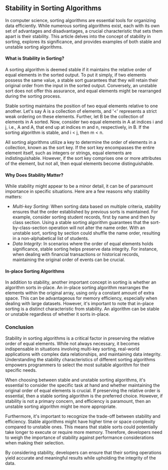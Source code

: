 ## Stability in Sorting Algorithms

In computer science, sorting algorithms are essential tools for organizing data efficiently. While numerous sorting
algorithms exist, each with its own set of advantages and disadvantages, a crucial characteristic that sets them apart
is their stability. This article delves into the concept of stability in sorting, explores its significance, and
provides examples of both stable and unstable sorting algorithms.

#### What is Stability in Sorting?

A sorting algorithm is deemed stable if it maintains the relative order of equal elements in the sorted output. To put
it simply, if two elements possess the same value, a stable sort guarantees that they will retain their original order
from the input in the sorted output. Conversely, an unstable sort does not offer this assurance, and equal elements
might be rearranged during the sorting process.

Stable sorting maintains the position of two equal elements relative to one another. Let's say A is a collection of
elements, and '<' represents a strict weak ordering on these elements. Further, let B be the collection of elements in A
sorted. Now, consider two equal elements in A at indices i and j, i.e., A and A, that end up at indices m and n,
respectively, in B. If the sorting algorithm is stable, and i < j, then m < n.

All sorting algorithms utilize a key to determine the order of elements in a collection, known as the sort key. If the
sort key encompasses the entire element itself, such as integers or strings, equal elements are indistinguishable.
However, if the sort key comprises one or more attributes of the element, but not all, then equal elements become
distinguishable.

#### Why Does Stability Matter?

While stability might appear to be a minor detail, it can be of paramount importance in specific situations. Here are a
few reasons why stability matters:

* _Multi-key Sorting_: When sorting data based on multiple criteria, stability ensures that the order established by
  previous sorts is maintained. For example, consider sorting student records, first by name and then by class section.
  Using a stable sorting algorithm guarantees that the sort-by-class-section operation will not alter the name order.
  With
  an unstable sort, sorting by section could shuffle the name order, resulting in a non-alphabetical list of students.
* _Data Integrity_: In scenarios where the order of equal elements holds significance, stable sorting helps preserve
  data
  integrity. For instance, when dealing with financial transactions or historical records, maintaining the original
  order
  of events can be crucial.

#### In-place Sorting Algorithms

In addition to stability, another important concept in sorting is whether an algorithm sorts in-place. An in-place
sorting algorithm rearranges the elements within the original array, using only a constant amount of extra space. This
can be advantageous for memory efficiency, especially when dealing with large datasets. However, it's important to note
that in-place sorting is a distinct characteristic from stability. An algorithm can be stable or unstable regardless of
whether it sorts in-place.

### Conclusion
Stability in sorting algorithms is a critical factor in preserving the relative order of equal elements. While not
always necessary, it becomes indispensable in situations involving multi-key sorting, real-world applications with
complex data relationships, and maintaining data integrity. Understanding the stability characteristics of different
sorting algorithms empowers programmers to select the most suitable algorithm for their specific needs.

When choosing between stable and unstable sorting algorithms, it's essential to consider the specific task at hand and
whether maintaining the original order of equal elements is crucial. If preserving the relative order is essential, then
a stable sorting algorithm is the preferred choice. However, if stability is not a primary concern, and efficiency is
paramount, then an unstable sorting algorithm might be more appropriate.

Furthermore, it's important to recognize the trade-off between stability and efficiency. Stable algorithms might have
higher time or space complexity compared to unstable ones. This means that stable sorts could potentially take longer to
execute or require more memory. Therefore, developers need to weigh the importance of stability against performance
considerations when making their selection.

By considering stability, developers can ensure that their sorting operations yield accurate and meaningful results
while upholding the integrity of the data.